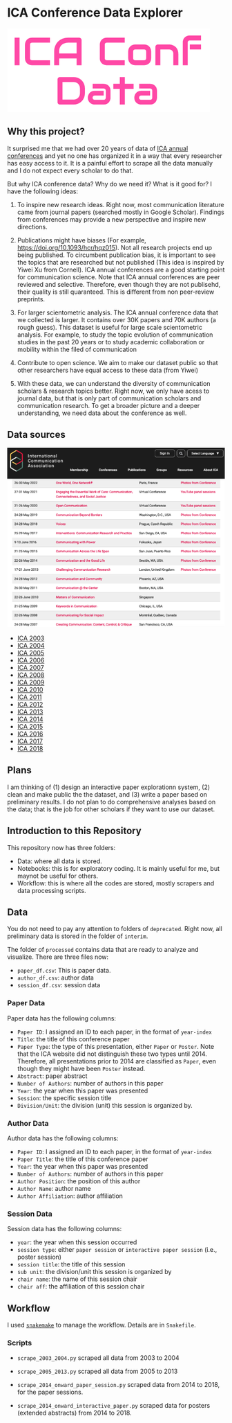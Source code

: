 # ICA Conference Data Explorer 

![ICA Conference Data Explorer](logo.png)

## Why this project?

It surprised me that we had over 20 years of data of [ICA annual conferences](https://www.icahdq.org/page/PastFuture) and yet no one has organized it in a way that every researcher has easy access to it. It is a painful effort to scrape all the data manually and I do not expect every scholar to do that. 

But why ICA conference data? Why do we need it? What is it good for? I have the following ideas:

  1. To inspire new research ideas. Right now, most communication literature came from journal papers (searched mostly in Google Scholar). Findings from conferences may provide a new perspective and inspire new directions. 

  2. Publications might have biases (For example, https://doi.org/10.1093/hcr/hqz015). Not all research projects end up being published. To circumbent publication bias, it is important to see the topics that are researched but not published (This idea is inspired by Yiwei Xu from Cornell). ICA annual conferences are a good starting point for communication science. Note that ICA annual conferences are peer reviewed and selective. Therefore, even though they are not publisehd, their quality is still quaranteed. This is different from non peer-review preprints. 

  3. For larger scientometric analysis. The ICA annual conference data that we collected is larger. It contains over 30K papers and 70K authors (a rough guess). This dataset is useful for large scale scientometric analysis. For example, to study the topic evolution of communication studies in the past 20 years or to study academic collaboration or mobility within the filed of communication 

  4. Contribute to open science. We aim to make our dataset public so that other researchers have equal access to these data (from Yiwei)

  5. With these data, we can understand the diversity of communication scholars & research topics better. Right now, we only have acess to journal data, but that is only part of communication scholars and communication research. To get a broader picture and a deeper understanding, we need data about the conference as well. 

## Data sources

![Data sources](ica_snap.png)

- [ICA 2003](https://convention2.allacademic.com/one/ica/ica03/)
- [ICA 2004](https://convention2.allacademic.com/one/ica/ica04/)
- [ICA 2005](https://convention2.allacademic.com/one/ica/ica05/)
- [ICA 2006](https://convention2.allacademic.com/one/ica/ica06/)
- [ICA 2007](https://convention2.allacademic.com/one/ica/ica07/)
- [ICA 2008](https://convention2.allacademic.com/one/ica/ica08/)
- [ICA 2009](https://convention2.allacademic.com/one/ica/ica09/)
- [ICA 2010](https://convention2.allacademic.com/one/ica/ica10/)
- [ICA 2011](https://convention2.allacademic.com/one/ica/ica11/)
- [ICA 2012](https://convention2.allacademic.com/one/ica/ica12/)
- [ICA 2013](https://convention2.allacademic.com/one/ica/ica13/)
- [ICA 2014](https://convention2.allacademic.com/one/ica/ica14/)
- [ICA 2015](https://convention2.allacademic.com/one/ica/ica15/)
- [ICA 2016](https://convention2.allacademic.com/one/ica/ica16/)
- [ICA 2017](https://convention2.allacademic.com/one/ica/ica17/)
- [ICA 2018](https://convention2.allacademic.com/one/ica/ica18/)

## Plans

I am thinking of (1) design an interactive paper explorationn system, (2) clean and make public the the dataset, and (3) write a paper based on preliminary results. I do not plan to do comprehensive analyses based on the data; that is the job for other scholars if they want to use our dataset. 

## Introduction to this Repository

This repository now has three folders: 

  - Data: where all data is stored. 
  - Notebooks: this is for exploratory coding. It is mainly useful for me, but maynot be useful for others. 
  - Workflow: this is where all the codes are stored, mostly scrapers and data processing scripts. 

## Data

You do not need to pay any attention to folders of `deprecated`. Right now, all preliminary data is stored in the folder of `interim`. 

The folder of `processed` contains data that are ready to analyze and visualize. There are three files now:
  - `paper_df.csv`: This is paper data. 
  - `author_df.csv`: author data
  - `session_df.csv`: session data

### Paper Data

Paper data has the following columns:
  - `Paper ID`: I assigned an ID to each paper, in the format of `year-index`
  - `Title`: the title of this conference paper
  - `Paper Type`: the type of this presentation, either `Paper` or `Poster`. Note that the ICA website did not distinguish these two types until 2014. Therefore, all presentations prior to 2014 are classified as `Paper`, even though they might have been `Poster` instead.
  - `Abstract`: paper abstract
  - `Number of Authors`: number of authors in this paper
  - `Year`: the year when this paper was presented
  - `Session`: the specific session title
  - `Division/Unit`: the division (unit) this session is organized by. 

### Author Data

Author data has the following columns:
  - `Paper ID`: I assigned an ID to each paper, in the format of `year-index`
  - `Paper Title`: the title of this conference paper
  - `Year`: the year when this paper was presented
  - `Number of Authors`: number of authors in this paper
  - `Author Position`: the position of this author
  - `Author Name`: author name
  - `Author Affiliation`: author affiliation

### Session Data

Session data has the following columns:
  - `year`: the year when this session occurred
  - `session type`: either `paper session` or `interactive paper session` (i.e., poster session)
  - `session title`: the title of this session
  - `sub unit`: the division/unit this session is organized by
  - `chair name`: the name of this session chair
  - `chair aff`: the affiliation of this session chair

## Workflow

I used [`snakemake`](https://github.com/hongtaoh/snakemake-tutorial) to manage the workflow. Details are in `Snakefile`.

### Scripts

- `scrape_2003_2004.py` scraped all data from 2003 to 2004

- `scrape_2005_2013.py` scraped all data from 2005 to 2013

- `scrape_2014_onward_paper_session.py` scraped data from 2014 to 2018, for the paper sessions. 

- `scrape_2014_onward_interactive_paper.py` scraped data for posters (extended abstracts) from 2014 to 2018. 
